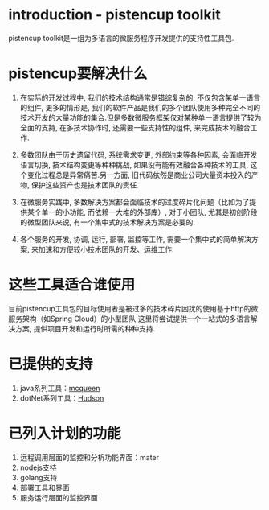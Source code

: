 # introduction - pistencup toolkit
pistencup toolkit是一组为多语言的微服务程序开发提供的支持性工具包.

# pistencup要解决什么
1. 在实际的开发过程中, 我们的技术结构通常是错综复杂的, 不仅包含某单一语言的组件, 更多的情形是, 我们的软件产品是我们的多个团队使用多种完全不同的技术开发的大量功能的集合.但是多数微服务框架仅对某种单一语言提供了较为全面的支持, 在多技术协作时, 还需要一些支持性的组件, 来完成技术的融合工作.

2. 多数团队由于历史遗留代码, 系统需求变更, 外部约束等各种因素, 会面临开发语言切换, 技术结构变更等种种挑战, 如果没有能有效融合各种技术的工具, 这个变化过程总是异常痛苦.另一方面, 旧代码依然是商业公司大量资本投入的产物, 保护这些资产也是技术团队的责任.

3. 在微服务实践中, 多数解决方案都会面临技术的过度碎片化问题（比如为了提供某个单一的小功能, 而依赖一大堆的外部库）, 对于小团队, 尤其是初创阶段的微型团队来说, 有一个集中式的技术解决方案是必要的.

4. 各个服务的开发, 协调, 运行, 部署, 监控等工作, 需要一个集中式的简单解决方案, 来加速和方便较小技术团队的开发、运维工作.

# 这些工具适合谁使用
目前pistencup工具包的目标使用者是被过多的技术碎片困扰的使用基于http的微服务架构（如Spring Cloud）的小型团队.这里将尝试提供一个一站式的多语言解决方案, 提供项目开发和运行时所需的种种支持.

# 已提供的支持
1. java系列工具：[mcqueen](https://github.com/pistencup/mcqueen)
2. dotNet系列工具：[Hudson](https://github.com/pistencup/Hudson)

# 已列入计划的功能
1. 远程调用层面的监控和分析功能界面：mater
2. nodejs支持
3. golang支持
4. 部署工具和界面
5. 服务运行层面的监控界面
